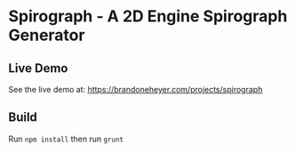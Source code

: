 # Spirograph - A 2D Engine Spirograph Generator

## Live Demo
See the live demo at: https://brandoneheyer.com/projects/spirograph

## Build
Run `npm install` then run `grunt`
